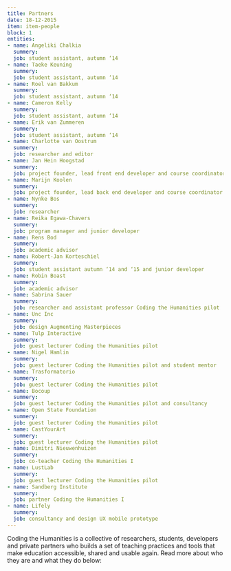 ```yaml
---
title: Partners
date: 18-12-2015
item: item-people
block: 1
entities: 
- name: Angeliki Chalkia
  summery:
  job: student assistant, autumn ‘14
- name: Taeke Keuning
  summery:
  job: student assistant, autumn ‘14
- name: Roel van Bakkum
  summery:
  job: student assistant, autumn ‘14
- name: Cameron Kelly 
  summery: 
  job: student assistant, autumn ‘14
- name: Erik van Zummeren
  summery:
  job: student assistant, autumn ‘14
- name: Charlotte van Oostrum
  summery: 
  job: researcher and editor 
- name: Jan Hein Hoogstad
  summery:
  job: project founder, lead front end developer and course coordinator
- name: Marijn Koolen
  summery:
  job: project founder, lead back end developer and course coordinator
- name: Nynke Bos
  summery: 
  job: researcher
- name: Reika Egawa-Chavers
  summery:
  job: program manager and junior developer
- name: Rens Bod
  summery:
  job: academic advisor
- name: Robert-Jan Korteschiel
  summery:
  job: student assistant autumn ‘14 and ‘15 and junior developer
- name: Robin Boast
  summery: 
  job: academic advisor 
- name: Sabrina Sauer
  summery:
  job: researcher and assistant professor Coding the Humanities pilot 
- name: Unc Inc
  summery:
  job: design Augmenting Masterpieces
- name: Tulp Interactive
  summery: 
  job: guest lecturer Coding the Humanities pilot 
- name: Nigel Hamlin
  summery:
  job: guest lecturer Coding the Humanities pilot and student mentor
- name: Trasformatorio
  summery:  
  job: guest lecturer Coding the Humanities pilot
- name: Bocoup
  summery: 
  job: guest lecturer Coding the Humanities pilot and consultancy
- name: Open State Foundation
  summery: 
  job: guest lecturer Coding the Humanities pilot
- name: CastYourArt
  summery:
  job: guest lecturer Coding the Humanities pilot
- name: Dimitri Nieuwenhuizen
  summery: 
  job: co-teacher Coding the Humanities I
- name: LustLab
  summery: 
  job: guest lecturer Coding the Humanities pilot
- name: Sandberg Institute
  summery: 
  job: partner Coding the Humanities I 
- name: Lifely
  summery:
  job: consultancy and design UX mobile prototype
---
```

Coding the Humanities is a collective of researchers, students, developers and private partners who builds a set of teaching practices and tools that make education accessible, shared and usable again. Read more about who they are and what they do below: 